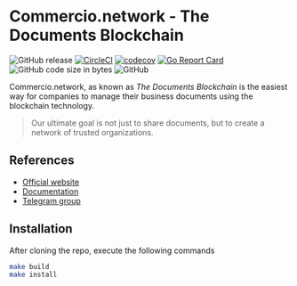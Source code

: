 # Commercio.network - The Documents Blockchain

![GitHub release](https://img.shields.io/github/release/commercionetwork/commercionetwork.svg)
[![CircleCI](https://circleci.com/gh/commercionetwork/commercionetwork/tree/master.svg?style=shield)](https://circleci.com/gh/commercionetwork/commercionetwork/tree/master)
[![codecov](https://codecov.io/gh/commercionetwork/commercionetwork/branch/master/graph/badge.svg)](https://codecov.io/gh/commercionetwork/commercionetwork)
[![Go Report Card](https://goreportcard.com/badge/github.com/commercionetwork/commercionetwork)](https://goreportcard.com/report/github.com/commercionetwork/commercionetwork)
![GitHub code size in bytes](https://img.shields.io/github/languages/code-size/commercionetwork/commercionetwork.svg)
![GitHub](https://img.shields.io/github/license/commercionetwork/commercionetwork.svg)

Commercio.network, as known as *The Documents Blockchain* is the easiest way for companies to manage their 
business documents using the blockchain technology. 
  
> Our ultimate goal is not just to share documents, but to create a network of trusted organizations.

## References
* [Official website](https://commercio.network/)
* [Documentation](https://docs.commercio.network/)
* [Telegram group](https://t.me/commercionetwork)

## Installation
After cloning the repo, execute the following commands

```bash
make build
make install
```